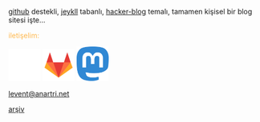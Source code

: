 [github](https://github.com/lanartri/lanartri.github.io) destekli, [jeykll](https://jekyllrb.com/) tabanlı, [hacker-blog](https://github.com/tocttou/hacker-blog) temalı, tamamen kişisel bir blog sitesi işte...

<span style="color:#ffb84d">iletişelim:</span>

<a href="https://github.com/lanartri"><img src="/images/github.png" alt="github" width="64"/></a>
<a href="https://gitlab.com/lanartri"><img src="/images/gitlab.png" alt="gitlab" width="64"/></a>
<a href="https://mastodon.social/@lanartri"><img src="/images/mastodon.svg" alt="mastodon" width="64"/></a>

levent@anartri.net

[arşiv](/archive)
